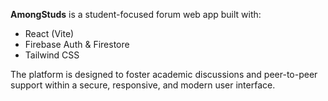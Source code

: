 
**AmongStuds** is a student-focused forum web app built with:

- React (Vite)
- Firebase Auth & Firestore
- Tailwind CSS

The platform is designed to foster academic discussions and peer-to-peer support within a secure, responsive, and modern user interface.
